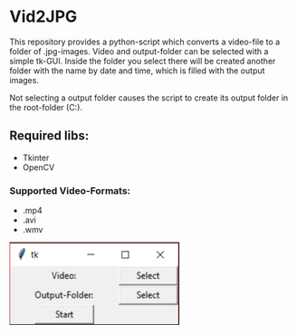 # Vid2JPG
This repository provides a python-script which converts a video-file to a folder of .jpg-images. Video and output-folder can be selected with a simple tk-GUI.
Inside the folder you select there will be created another folder with the name by date and time, which is filled with the output images.

Not selecting a output folder causes the script to create its output folder in the root-folder (C:\).

## Required libs:
- Tkinter
- OpenCV

### Supported Video-Formats:
- .mp4
- .avi
- .wmv

<img src = "InterfacePreview.PNG" width = "300">
